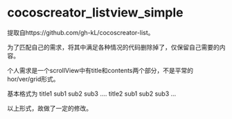 <!--
 * @Author: xxZhang
 * @Date: 2019-08-27 16:26:29
 * @Description: 一个简化版的动态listview，仅支持grid模式排版，个人需求
 -->
# cocoscreator_listview_simple

提取自https://github.com/gh-kL/cocoscreator-list。

为了匹配自己的需求，将其中满足各种情况的代码删除掉了，仅保留自己需要的内容。

个人需求是一个scrollView中有title和contents两个部分，不是平常的hor/ver/grid形式。

基本格式为
    title1
sub1 sub2 sub3
....
    title2
sub1 sub2 sub3
...

以上形式，故做了一定的修改。